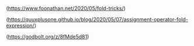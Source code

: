 (https://www.foonathan.net/2020/05/fold-tricks/)

(https://quuxplusone.github.io/blog/2020/05/07/assignment-operator-fold-expression/)

(https://godbolt.org/z/8fMde5d81)




